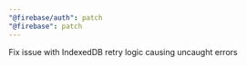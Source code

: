 ```yaml
---
"@firebase/auth": patch
"@firebase": patch
---
```


Fix issue with IndexedDB retry logic causing uncaught errors
